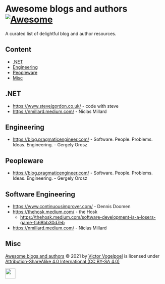 # Awesome blogs and authors  [![Awesome](https://cdn.rawgit.com/sindresorhus/awesome/d7305f38d29fed78fa85652e3a63e154dd8e8829/media/badge.svg)](https://github.com/sindresorhus/awesome)

A curated list of delightful blog and author resources.


## Content

- [.NET](#.NET)
- [Engineering](#Engineering)
- [Peopleware](#Peopleware)
- [Misc](#misc)

## .NET

- https://www.stevejgordon.co.uk/ - code with steve
- https://nmillard.medium.com/ - Niclas Millard

## Engineering

- https://blog.pragmaticengineer.com/ - Software. People. Problems. Ideas. Engineering. - Gergely Orosz

## Peopleware

- https://blog.pragmaticengineer.com/ - Software. People. Problems. Ideas. Engineering. - Gergely Orosz

## Software Engineering

- https://www.continuousimprover.com/ - Dennis Doomen
- https://thehosk.medium.com/ - the Hosk
  - https://thehosk.medium.com/software-development-is-a-losers-game-fc68bb30d7eb
- https://nmillard.medium.com/ - Niclas Millard


## Misc

[Awesome blogs and authors]() © 2021 by [Victor Vogelpoel](https://victorvogelpoel.nl) is licensed under [Attribution-ShareAlike 4.0 International (CC BY-SA 4.0)](https://creativecommons.org/licenses/by-sa/4.0/)

<img src="https://mirrors.creativecommons.org/presskit/buttons/88x31/png/by-sa.png" height="32"/>
